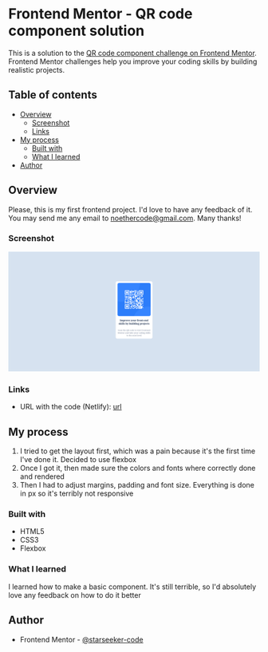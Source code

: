 # Frontend Mentor - QR code component solution

This is a solution to the [QR code component challenge on Frontend Mentor](https://www.frontendmentor.io/challenges/qr-code-component-iux_sIO_H). Frontend Mentor challenges help you improve your coding skills by building realistic projects. 

## Table of contents

- [Overview](#overview)
  - [Screenshot](#screenshot)
  - [Links](#links)
- [My process](#my-process)
  - [Built with](#built-with)
  - [What I learned](#what-i-learned)
- [Author](#author)

## Overview

Please, this is my first frontend project. I'd love to have any feedback of it. You may send me any email to noethercode@gmail.com. Many thanks!
### Screenshot

![Screenshot of the QR Code done](screenshot.png)

### Links

- URL with the code (Netlify): [url](https://phenomenal-monstera-077701.netlify.app/)

## My process

1. I tried to get the layout first, which was a pain because it's the first time I've done it. Decided to use flexbox
2. Once I got it, then made sure the colors and fonts where correctly done and rendered
3. Then I had to adjust margins, padding and font size. Everything is done in px so it's terribly not responsive
### Built with

- HTML5
- CSS3
- Flexbox

### What I learned

I learned how to make a basic component. It's still terrible, so I'd absolutely love any feedback on how to do it better

## Author

- Frontend Mentor - [@starseeker-code](https://www.frontendmentor.io/profile/starseeker-code)
